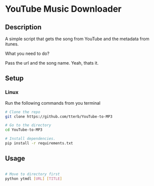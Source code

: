 # YouTube Music Downloader

## Description

A simple script that gets the song from YouTube and the metadata from itunes.

What you need to do?

Pass the url and the song name. Yeah, thats it.

## Setup

### Linux

Run the following commands from you terminal  

```sh
# Clone the repo
git clone https://github.com/tterb/YouTube-to-MP3

# Go to the directory
cd YouTube-to-MP3

# Install dependencies.
pip install -r requirements.txt
```

## Usage

```sh

# Move to directory first
python ytmdl [URL] [TITLE]

```
